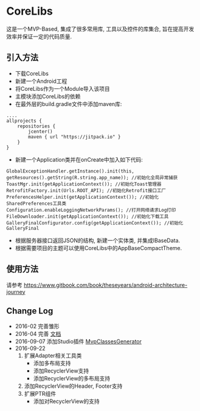 # CoreLibs

这是一个MVP-Based, 集成了很多常用库, 工具以及控件的库集合, 旨在提高开发效率并保证一定的代码质量.

## 引入方法

* 下载CoreLibs
* 新建一个Android工程
* 将CoreLibs作为一个Module导入该项目
* 主模块添加CoreLibs的依赖
* 在最外层的build.gradle文件中添加maven库:

````
....
allprojects {
    repositories {
        jcenter()
        maven { url "https://jitpack.io" }
    }
}

````

* 新建一个Application类并在onCreate中加入如下代码:

````
GlobalExceptionHandler.getInstance().init(this, getResources().getString(R.string.app_name)); //初始化全局异常捕获
ToastMgr.init(getApplicationContext()); //初始化Toast管理器
RetrofitFactory.init(Urls.ROOT_API); //初始化Retrofit接口工厂
PreferencesHelper.init(getApplicationContext()); //初始化SharedPreferences工具类
Configuration.enableLoggingNetworkParams(); //打开网络请求Log打印
FileDownloader.init(getApplicationContext()); //初始化下载工具
GalleryFinalConfigurator.config(getApplicationContext()); //初始化GalleryFinal
````
* 根据服务器接口返回JSON的结构, 新建一个实体类, 并集成IBaseData.
* 根据需要项目的主题可以使用CoreLibs中的AppBaseCompactTheme.

## 使用方法

请参考 https://www.gitbook.com/book/theseyears/android-architecture-journey

## Change Log

* 2016-02 完善雏形
* 2016-04 完善 [文档](https://www.gitbook.com/book/theseyears/android-architecture-journey)
* 2016-09-07 添加Studio插件 [MvpClassesGenerator](https://github.com/TheseYears/MvpClassesGenerator)
* 2016-09-22 
    1. 扩展Adapter相关工具类 <BR/>
        * 添加多布局支持
        * 添加RecyclerView支持
        * 添加RecyclerView的多布局支持
    2. 添加RecyclerView的Header, Footer支持
    3. 扩展PTR组件 <BR/>
        * 添加对RecyclerView的支持
